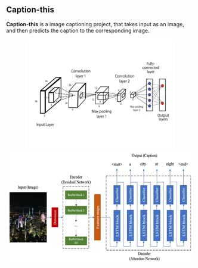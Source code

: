 ## Caption-this
**Caption-this** is a image captioning project, that takes input as an image, and then predicts the caption to the corresponding image.

<p align='center'>
  <img src='https://github.com/kulendu/Caption_This/blob/main/img/CNN_Diagram.jpg' height=300px width=400px>
  <img src='https://github.com/kulendu/Caption_This/blob/main/img/figure1-2-1024x530.jpg' height=300px width=500px>
</p>

